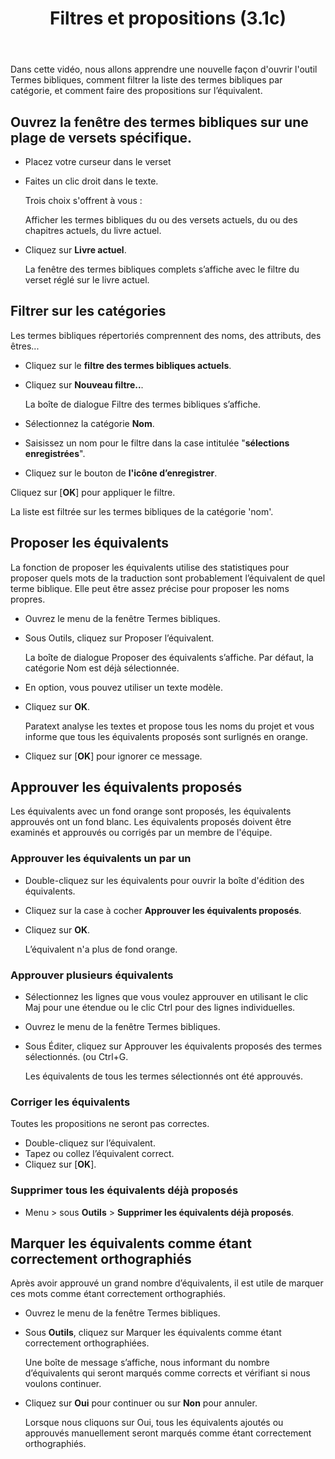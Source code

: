 ﻿---
title: Filtres et propositions (3.1c)
---
Dans cette vidéo, nous allons apprendre une nouvelle façon d'ouvrir l'outil Termes bibliques, comment filtrer la liste des termes bibliques par catégorie, et comment faire des propositions sur l’équivalent.

## Ouvrez la fenêtre des termes bibliques sur une plage de versets spécifique.

-   Placez votre curseur dans le verset
-   Faites un clic droit dans le texte.

    Trois choix s'offrent à vous :

    Afficher les termes bibliques du ou des versets actuels, du ou des chapitres actuels, du livre actuel.

-   Cliquez sur **Livre actuel**.

    La fenêtre des termes bibliques complets s’affiche avec le filtre du verset réglé sur le livre actuel.

## Filtrer sur les catégories

Les termes bibliques répertoriés comprennent des noms, des attributs, des êtres...

-   Cliquez sur le **filtre des termes bibliques actuels**.
-   Cliquez sur **Nouveau filtre..**.

    La boîte de dialogue Filtre des termes bibliques s’affiche.

-   Sélectionnez la catégorie **Nom**.
-   Saisissez un nom pour le filtre dans la case intitulée "**sélections enregistrées**".
-   Cliquez sur le bouton de **l'icône d’enregistrer**.

Cliquez sur [**OK**] pour appliquer le filtre.

La liste est filtrée sur les termes bibliques de la catégorie 'nom'.

## Proposer les équivalents

La fonction de proposer les équivalents utilise des statistiques pour proposer quels mots de la traduction sont probablement l’équivalent de quel terme biblique. Elle peut être assez précise pour proposer les noms propres.

-   Ouvrez le menu de la fenêtre Termes bibliques.
-   Sous Outils, cliquez sur Proposer l’équivalent.

    La boîte de dialogue Proposer des équivalents s’affiche. Par défaut, la catégorie Nom est déjà sélectionnée.

-   En option, vous pouvez utiliser un texte modèle.
-   Cliquez sur **OK**.

    Paratext analyse les textes et propose tous les noms du projet et vous informe que tous les équivalents proposés sont surlignés en orange.

-   Cliquez sur [**OK**] pour ignorer ce message.

## Approuver les équivalents proposés

Les équivalents avec un fond orange sont proposés, les équivalents approuvés ont un fond blanc. Les équivalents proposés doivent être examinés et approuvés ou corrigés par un membre de l'équipe.

### Approuver les équivalents un par un

-   Double-cliquez sur les équivalents pour ouvrir la boîte d'édition des équivalents.
-   Cliquez sur la case à cocher **Approuver les équivalents proposés**.
-   Cliquez sur **OK**.

    L’équivalent n'a plus de fond orange.

### Approuver plusieurs équivalents

-   Sélectionnez les lignes que vous voulez approuver en utilisant le clic Maj pour une étendue ou le clic Ctrl pour des lignes individuelles.
-   Ouvrez le menu de la fenêtre Termes bibliques.
-   Sous Éditer, cliquez sur Approuver les équivalents proposés des termes sélectionnés. (ou Ctrl+G.

    Les équivalents de tous les termes sélectionnés ont été approuvés.

### Corriger les équivalents

Toutes les propositions ne seront pas correctes.

-   Double-cliquez sur l’équivalent.
-   Tapez ou collez l’équivalent correct.
-   Cliquez sur [**OK**].

### Supprimer tous les équivalents déjà proposés

-   Menu \> sous **Outils** \> **Supprimer les équivalents déjà proposés**.

## Marquer les équivalents comme étant correctement orthographiés

Après avoir approuvé un grand nombre d’équivalents, il est utile de marquer ces mots comme étant correctement orthographiés.

-   Ouvrez le menu de la fenêtre Termes bibliques.
-   Sous **Outils**, cliquez sur Marquer les équivalents comme étant correctement orthographiées.

    Une boîte de message s’affiche, nous informant du nombre d’équivalents qui seront marqués comme corrects et vérifiant si nous voulons continuer.

-   Cliquez sur **Oui** pour continuer ou sur **Non** pour annuler.

    Lorsque nous cliquons sur Oui, tous les équivalents ajoutés ou approuvés manuellement seront marqués comme étant correctement orthographiés.
